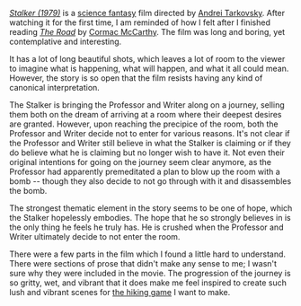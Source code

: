 _[Stalker (1979)](../notes/stalker.md)_ is a [science fantasy](../notes/science-fantasy.md) film directed by [Andrei Tarkovsky](../notes/andrei-tarkovsky.md). After watching it for the first time, I am reminded of how I felt after I finished reading _[The Road](../notes/the-road.md)_ by [Cormac McCarthy](../notes/cormac-mccarthy.md). The film was long and boring, yet contemplative and interesting.

It has a lot of long beautiful shots, which leaves a lot of room to the viewer to imagine what is happening, what will happen, and what it all could mean. However, the story is so open that the film resists having any kind of canonical interpretation.

The Stalker is bringing the Professor and Writer along on a journey, selling them both on the dream of arriving at a room where their deepest desires are granted. However, upon reaching the precipice of the room, both the Professor and Writer decide not to enter for various reasons. It's not clear if the Professor and Writer still believe in what the Stalker is claiming or if they do believe what he is claiming but no longer wish to have it. Not even their original intentions for going on the journey seem clear anymore, as the Professor had apparently premeditated a plan to blow up the room with a bomb -- though they also decide to not go through with it and disassembles the bomb.

The strongest thematic element in the story seems to be one of hope, which the Stalker hopelessly embodies. The hope that he so strongly believes in is the only thing he feels he truly has. He is crushed when the Professor and Writer ultimately decide to not enter the room.

There were a few parts in the film which I found a little hard to understand. There were sections of prose that didn't make any sense to me; I wasn't sure why they were included in the movie. The progression of the journey is so gritty, wet, and vibrant that it does make me feel inspired to create such lush and vibrant scenes for [the hiking game](../notes/hiking_game.md) I want to make.
